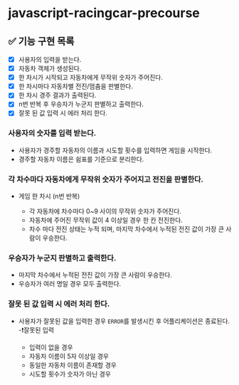# javascript-racingcar-precourse

## ✅ 기능 구현 목록

- [x] 사용자의 입력을 받는다.
- [x] 자동차 객체가 생성된다.
- [x] 한 차시가 시작되고 자동차에게 무작위 숫자가 주어진다.
- [x] 한 차시마다 자동차별 전진/멈춤을 판별한다.
- [x] 한 차시 경주 결과가 출력된다.
- [x] n번 반복 후 우승자가 누군지 판별하고 출력한다.
- [x] 잘못 된 값 입력 시 에러 처리 한다.

### 사용자의 숫자를 입력 받는다.

- 사용자가 경주할 자동차의 이름과 시도할 횟수를 입력하면 게임을 시작한다.
- 경주할 자동차 이름은 쉼표를 기준으로 분리한다.

### 각 차수마다 자동차에게 무작위 숫자가 주어지고 전진을 판별한다.

- 게임 한 차시 (n번 반복)

  - 각 자동차에 차수마다 0~9 사이의 무작위 숫자가 주어진다.
  - 자동차에 주어진 무작위 값이 4 이상일 경우 한 칸 전진한다.
  - 차수 마다 전진 상태는 누적 되며, 마지막 차수에서 누적된 전진 값이 가장 큰 사람이 우승한다.

### 우승자가 누군지 판별하고 출력한다.

- 마지막 차수에서 누적된 전진 값이 가장 큰 사람이 우승한다.
- 우승자가 여러 명일 경우 모두 출력한다.

### 잘못 된 값 입력 시 에러 처리 한다.

- 사용자가 잘못된 값을 입력한 경우 `ERROR`를 발생시킨 후 어플리케이션은 종료된다.
  -❗잘못된 입력

  - 입력이 없을 경우
  - 자동차 이름이 5자 이상일 경우
  - 동일한 자동차 이름이 존재할 경우
  - 시도할 횟수가 숫자가 아닌 경우
